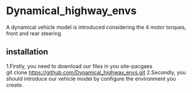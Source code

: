 # Dynamical_highway_envs
A dynamical vehicle model is introduced considering the 4 motor torques, front and rear steering  
## installation
1.Firstly, you need to download our files in you site-pacgaes  
   git clone https://github.com/Dynamical_highway_envs.git
2.Secondly, you should introduce our vehicle model by configure the environment you create.
